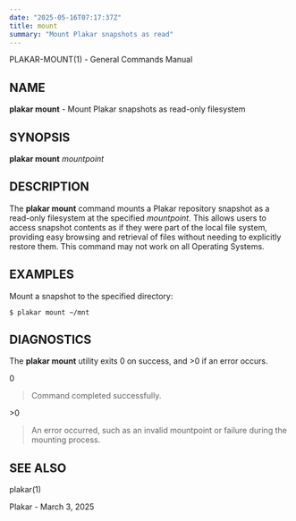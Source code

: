 ```yaml
---
date: "2025-05-16T07:17:37Z"
title: mount
summary: "Mount Plakar snapshots as read"
---
```

PLAKAR-MOUNT(1) - General Commands Manual

## NAME

**plakar mount** - Mount Plakar snapshots as read-only filesystem

## SYNOPSIS

**plakar mount**
*mountpoint*

## DESCRIPTION

The
**plakar mount**
command mounts a Plakar repository snapshot as a read-only filesystem
at the specified
*mountpoint*.
This allows users to access snapshot contents as if they were part of
the local file system, providing easy browsing and retrieval of files
without needing to explicitly restore them.
This command may not work on all Operating Systems.

## EXAMPLES

Mount a snapshot to the specified directory:

	$ plakar mount ~/mnt

## DIAGNOSTICS

The **plakar mount** utility exits&#160;0 on success, and&#160;&gt;0 if an error occurs.

0

> Command completed successfully.

&gt;0

> An error occurred, such as an invalid mountpoint or failure during the
> mounting process.

## SEE ALSO

plakar(1)

Plakar - March 3, 2025
